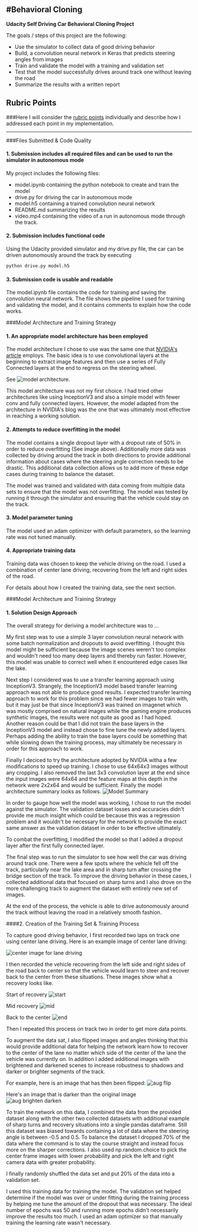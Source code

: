 #**Behavioral Cloning** 
---

**Udacity Self Driving Car Behavioral Cloning Project**

The goals / steps of this project are the following:
* Use the simulator to collect data of good driving behavior
* Build, a convolution neural network in Keras that predicts steering angles from images
* Train and validate the model with a training and validation set
* Test that the model successfully drives around track one without leaving the road
* Summarize the results with a written report

## Rubric Points
###Here I will consider the [rubric points](https://review.udacity.com/#!/rubrics/432/view) individually and describe how I addressed each point in my implementation.  

---
###Files Submitted & Code Quality

#### 1. Submission includes all required files and can be used to run the simulator in autonomous mode

My project includes the following files:
* model.ipynb containing the python notebook to create and train the model
* drive.py for driving the car in autonomous mode
* model.h5 containing a trained convolution neural network 
* README.md summarizing the results
* video.mp4 containing the video of a run in autonomous mode through the track.

#### 2. Submission includes functional code
Using the Udacity provided simulator and my drive.py file, the car can be driven autonomously around the track by executing 
```sh
python drive.py model.h5
```

#### 3. Submission code is usable and readable

The model.ipynb file contains the code for training and saving the convolution neural network. The file shows the pipeline I used for training and validating the model, and it contains comments to explain how the code works.

###Model Architecture and Training Strategy

#### 1. An appropriate model architecture has been employed

The model architecture I chose to use was the same one that [NVIDIA's article](https://devblogs.nvidia.com/parallelforall/deep-learning-self-driving-cars/) employs. The basic idea is to use convolutional layers at the beginning to extract image features and then use a series of Fully Connected layers at the end to regress on the steering wheel. 

See ![model architecture](images/netarch.png). 

This model architecture was not my first choice. I had tried other architectures like using InceptionV3 and also a simple model with fewer conv and fully connected layers. However, the model adapted from the architecture in NVIDIA's blog was the one that was ultimately most effective in reaching a working solution. 

#### 2. Attempts to reduce overfitting in the model

The model contains a single dropout layer with a dropout rate of 50% in order to reduce overfitting (See image above). Additionally more data was collected by driving around the track in both directions to provide additional information about cases where the steering angle correction needs to be drastic. This additional data collection allows us to add more of these edge cases during training to balance the dataset.

The model was trained and validated with data coming from multiple data sets to ensure that the model was not overfitting. The model was tested by running it through the simulator and ensuring that the vehicle could stay on the track.

#### 3. Model parameter tuning

The model used an adam optimizer with default parameters, so the learning rate was not tuned manually.

#### 4. Appropriate training data

Training data was chosen to keep the vehicle driving on the road. I used a combination of center lane driving, recovering from the left and right sides of the road.

For details about how I created the training data, see the next section. 

###Model Architecture and Training Strategy

#### 1. Solution Design Approach

The overall strategy for deriving a model architecture was to ...

My first step was to use a simple 3 layer convolution neural network with some batch normalization and dropouts to avoid overfitting. I thought this model might be sufficient because the image scenes weren't too complex and wouldn't need too many deep layers and thereby run faster. However, this model was unable to correct well when it encountered edge cases like the lake.

Next step I considered was to use a transfer learning approach using InceptionV3. Strangely, the InceptionV3 model based transfer learning approach was not able to produce good results. I expected transfer learning approach to work for this problem since we had fewer images to train with, but it may just be that since InceptionV3 was trained on imagenet which was mostly comprised on natural images while the gaming engine produces synthetic images, the results were not quite as good as I had hoped. Another reason could be that I did not train the base layers in the InceptionV3 model and instead chose to fine tune the newly added layers. Perhaps adding the ability to train the base layers could be something that while slowing down the training process, may ultimately be necessary in order for this approach to work.

Finally I deciced to try the architecture adopted by NVIDIA witha a few modifications to speed up training. I chose to use 64x64x3 images without any cropping. I also removed the last 3x3 convolution layer at the end since the input images were 64x64 and the feature maps at this
depth in the network were 2x2x64 and would be sufficient. Finally the model architecture summary looks as follows. ![Model Summary](images/modelarch_keras.png)

In order to gauge how well the model was working, I chose to run the model against the simulator. The validation dataset losses and accuracies didn't provide me much insight which could be because this was a regression problem and it wouldn't be necessary for the network to provide the exact same answer as the validation dataset in order to be effective ultimately.

To combat the overfitting, I modified the model so that I added a dropout layer after the first fully connected layer.

The final step was to run the simulator to see how well the car was driving around track one. There were a few spots where the vehicle fell off the track, particularly near the lake area and in sharp turn after crossing the bridge section of the track. To improve the driving behavior in these cases, I collected additional data that focused on sharp turns and I also drove on the more challenging track to augment the dataset with entirely new set of images.

At the end of the process, the vehicle is able to drive autonomously around the track without leaving the road in a relatively smooth fashion.

####2. Creation of the Training Set & Training Process

To capture good driving behavior, I first recorded two laps on track one using center lane driving. Here is an example image of center lane driving:

![center image for lane driving](images/centerlanedriving.jpg)

I then recorded the vehicle recovering from the left side and right sides of the road back to center so that the vehicle would learn to steer and recover back to the center from these situations. These images show what a recovery looks like.

Start of recovery
![start](images/drivingbackstart.jpg)

Mid recovery
![mid](images/drivingbackmid.jpg)

Back to the center
![end](images/drivingbackend.jpg)

Then I repeated this process on track two in order to get more data points.

To augment the data sat, I also flipped images and angles thinking that this would provide additional data for helping the network learn how to recover to the center of the lane no matter which side of the center of the lane the vehicle was currently on. In addition I added additional images with brightened and darkened scenes to increase robustness to shadows and darker or brighter segments of the track.

For example, here is an image that has then been flipped:
![aug flip](images/data_aug_flip.png)

Here's an image that is darker than the original image
![aug brighten darken](images/data_aug_brighten_darken.png)

To train the network on this data, I combined the data from the provided dataset along with the other two collected datasets with additional example of sharp turns and recovery situations into a single pandas dataframe. Still this dataset was biased towards containing a lot of data where the steering angle is between -0.5 and 0.5. To balance the dataset I dropped 70% of the data where the command is to stay the course straight and instead focus more on the sharper corrections. I also used np.random.choice to pick the center frame images with lower probability and pick the left and right camera data with greater probability.

I finally randomly shuffled the data set and put 20% of the data into a validation set. 

I used this training data for training the model. The validation set helped determine if the model was over or under fitting during the training process by helping me tune the amount of the dropout that was necessary. The ideal number of epochs was 50 and running more epochs didn't necessarily improve the results too much. I used an adam optimizer so that manually training the learning rate wasn't necessary. 

